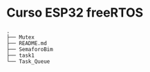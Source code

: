 # Curso ESP32 freeRTOS

```
.
├── Mutex
├── README.md
├── SemaforoBim
├── task1
└── Task_Queue
```

